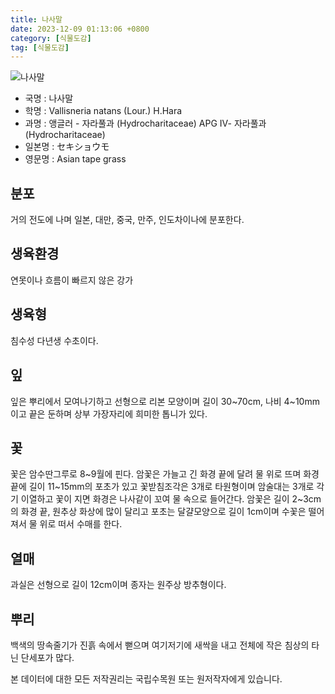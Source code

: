 ```yaml
---
title: 나사말
date: 2023-12-09 01:13:06 +0800
category: [식물도감]
tag: [식물도감]
---
```




![나사말](/fileUpload/plants/basic/Hydrocharitaceae/Vallisneria/12067/12067_1_th2.jpg)
- 국명 : 나사말
- 학명 : Vallisneria natans (Lour.) H.Hara
- 과명 : 앵글러 - 자라풀과 (Hydrocharitaceae) APG Ⅳ- 자라풀과 (Hydrocharitaceae)
- 일본명 : セキショウモ
- 영문명 : Asian tape grass


## 분포
거의 전도에 나며 일본, 대만, 중국, 만주, 인도차이나에 분포한다.
## 생육환경
연못이나 흐름이 빠르지 않은 강가
## 생육형
침수성 다년생 수초이다.
## 잎
잎은 뿌리에서 모여나기하고 선형으로 리본 모양이며 길이 30~70cm, 나비 4~10mm이고 끝은 둔하며 상부 가장자리에 희미한 톱니가 있다.
## 꽃
꽃은 암수딴그루로 8~9월에 핀다. 암꽃은 가늘고 긴 화경 끝에 달려 물 위로 뜨며 화경 끝에 길이 11~15mm의 포초가 있고 꽃받침조각은 3개로 타원형이며 암술대는 3개로 각기 이열하고 꽃이 지면 화경은 나사같이 꼬여 물 속으로 들어간다. 암꽃은 길이 2~3cm의 화경 끝, 원추상 화상에 많이 달리고 포초는 달걀모양으로 길이 1cm이며 수꽃은 떨어져서 물 위로 떠서 수매를 한다.
## 열매
과실은 선형으로 길이 12cm이며 종자는 원주상 방추형이다.
## 뿌리
백색의 땅속줄기가 진흙 속에서 뻗으며 여기저기에 새싹을 내고 전체에 작은 침상의 타닌 단세포가 많다.






본 데이터에 대한 모든 저작권리는 국립수목원 또는 원저작자에게 있습니다.
